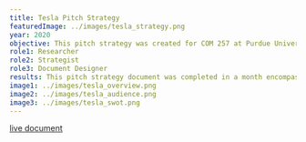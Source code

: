```yaml
---
title: Tesla Pitch Strategy
featuredImage: ../images/tesla_strategy.png
year: 2020
objective: This pitch strategy was created for COM 257 at Purdue University as coursework. This strategy required research into Tesla’s brand, voice, and competitors to propose four strategies for implementation in 2021. The campaign strategies had four main objectives, to generate buzz, generate sales, attract new audiences, and propose media outlets.
role1: Researcher
role2: Strategist
role3: Document Designer
results: This pitch strategy document was completed in a month encompassing both research and overall document design. The final deliverable adheres to Tesla’s current branding and is up to date with new product releases.
image1: ../images/tesla_overview.png
image2: ../images/tesla_audience.png
image3: ../images/tesla_swot.png
---
```


<a href="https://issuu.com/ndwenge/docs/pitch-strategy-reduced" style="color: #212529;">live document</a>